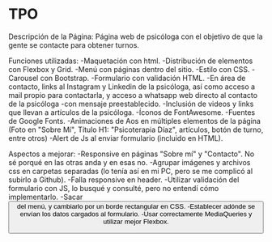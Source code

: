 # TPO

Descripción de la Página: Página web de psicóloga con el objetivo de que la gente se contacte para obtener turnos.

Funciones utilizadas: 
-Maquetación con html.
-Distribución de elementos con Flexbox y Grid.
-Menú con páginas dentro del sitio.
-Estilo con CSS.
-Carousel con Bootstrap.
-Formulario con validación HTML.
-En área de contacto, links al Instagram y Linkedin de la psicóloga, así como acceso a mail propio para contactarla, y acceso a whatsapp web directo al contacto de la psicóloga -con mensaje preestablecido.
-Inclusión de videos y links que llevan a artículos de la psicóloga.
-Íconos de FontAwesome.
-Fuentes de Google Fonts.
-Animaciones de Aos en múltiples elementos de la página (Foto en "Sobre Mí", Título H1: "Psicoterapia Díaz", artículos, botón de turno, entre otros)
-Alert de Js al enviar formulario (incluido en HTML).

Aspectos a mejorar:
-Responsive en páginas "Sobre mí" y "Contacto". No sé porqué en las otras anda y en esas no.
-Agrupar imágenes y archivos css en carpetas separadas (lo tenía así en mi PC, pero se me complicó al subirlo a Github). 
-Falla responsive en header.
-Utilizar validación del formulario con JS, lo busqué y consulté, pero no entendí cómo implementarlo.
-Sacar <button> del menú, y cambiarlo por un borde rectangular en CSS.
-Establecer adónde se envían los datos cargados al formulario.
-Usar correctamente MediaQueries y utilizar mejor Flexbox.
 









